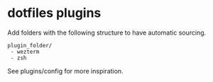 # dotfiles plugins 

Add folders with the following structure to have automatic sourcing.
```
plugin_folder/
 - wezterm
 - zsh
```

See plugins/config for more inspiration.
